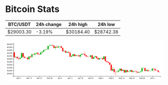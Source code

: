 # Bitcoin Stats

BTC/USDT|24h change|24h high|24h low|
|---|---|---|---|
|$29003.30|-3.19%|$30184.40|$28742.38|

<img src="./chart.svg">

